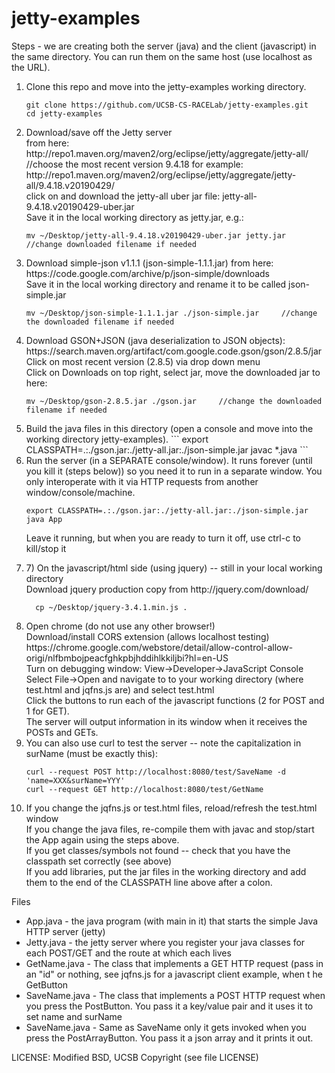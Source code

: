 # jetty-examples
Steps - we are creating both the server (java) and the client (javascript) in the same directory.  You can run them on the same host (use localhost as the URL).
<ol><li>
  Clone this repo and move into the jetty-examples working directory.
  
  ```
  git clone https://github.com/UCSB-CS-RACELab/jetty-examples.git
  cd jetty-examples
  ```
  
</li><li>
Download/save off the Jetty server 
<br>from here: http://repo1.maven.org/maven2/org/eclipse/jetty/aggregate/jetty-all/
//choose the most recent version 9.4.18 for example:
http://repo1.maven.org/maven2/org/eclipse/jetty/aggregate/jetty-all/9.4.18.v20190429/
<br>click on and download the jetty-all uber jar file: jetty-all-9.4.18.v20190429-uber.jar
<br>Save it in the local working directory as jetty.jar, e.g.:

```
mv ~/Desktop/jetty-all-9.4.18.v20190429-uber.jar jetty.jar  //change downloaded filename if needed
```

</li><li>
Download simple-json v1.1.1 (json-simple-1.1.1.jar) from here: https://code.google.com/archive/p/json-simple/downloads
<br>Save it in the local working directory and rename it to be called json-simple.jar

```
mv ~/Desktop/json-simple-1.1.1.jar ./json-simple.jar     //change the downloaded filename if needed
```
  
</li><li>
Download GSON+JSON (java deserialization to JSON objects):
<br>https://search.maven.org/artifact/com.google.code.gson/gson/2.8.5/jar
<br>Click on most recent version (2.8.5) via drop down menu
<br>Click on Downloads on top right, select jar, move the downloaded jar to here:

```
mv ~/Desktop/gson-2.8.5.jar ./gson.jar     //change the downloaded filename if needed
```

</li><li>
Build the java files in this directory (open a console and move into the working directory jetty-examples).
```
export CLASSPATH=.:./gson.jar:./jetty-all.jar:./json-simple.jar
javac *.java
```
  
</li><li>
Run the server (in a SEPARATE console/window). It runs forever (until you kill it (steps below)) so you need it to run in a separate window.  You only interoperate with it via HTTP requests from another window/console/machine.
  
```
export CLASSPATH=.:./gson.jar:./jetty-all.jar:./json-simple.jar
java App
```

Leave it running, but when you are ready to turn it off, use ctrl-c to kill/stop it
</li><li>
7) On the javascript/html side (using jquery) -- still in your local working directory
<br>Download jquery production copy from http://jquery.com/download/

```
  cp ~/Desktop/jquery-3.4.1.min.js .
```
</li><li>
Open chrome (do not use any other browser!)
  <br>Download/install CORS extension (allows localhost testing)
https://chrome.google.com/webstore/detail/allow-control-allow-origi/nlfbmbojpeacfghkpbjhddihlkkiljbi?hl=en-US
<br>Turn on debugging window: View->Developer->JavaScript Console
<br>Select File->Open and navigate to to your working directory (where test.html and jqfns.js are) and select test.html
<br>Click the buttons to run each of the javascript functions (2 for POST and 1 for GET).
<br>The server will output information in its window when it receives the POSTs and GETs.
</li><li>You can also use curl to test the server -- note the capitalization in surName (must be exactly this):

```
curl --request POST http://localhost:8080/test/SaveName -d 'name=XXX&surName=YYY'
curl --request GET http://localhost:8080/test/GetName
```
  
  </li><li>
If you change the jqfns.js or test.html files, reload/refresh the test.html window
<br>If you change the java files, re-compile them with javac and stop/start the App again using the steps above.
<br>If you get classes/symbols not found -- check that you have the classpath set correctly (see above)
<br>If you add libraries, put the jar files in the working directory and add them to the end of the CLASSPATH line above after a colon.
</li></ol>

Files
<ul><li>App.java - the java program (with main in it) that starts the simple Java HTTP server (jetty)
</li><li>Jetty.java - the jetty server where you register your java classes for each POST/GET and the route at which each lives
</li><li>GetName.java - The class that implements a GET HTTP request (pass in an "id" or nothing, see jqfns.js for a javascript client example, when t
he GetButton
</li><li>SaveName.java - The class that implements a POST HTTP request when you press the PostButton.  You pass it a key/value pair and it uses it to set name and surName
</li><li>SaveName.java - Same as SaveName only it gets invoked when you press the PostArrayButton.  You pass it a json array and it prints it out.
</li></ul>

LICENSE: Modified BSD, UCSB Copyright (see file LICENSE)

